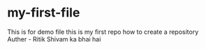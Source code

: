 # my-first-file
This is for demo file this is my first repo how to create a repository
<br>
Auther - Ritik Shivam ka bhai hai
